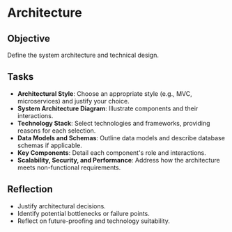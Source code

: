 # Architecture

## Objective
Define the system architecture and technical design.

## Tasks
- **Architectural Style**: Choose an appropriate style (e.g., MVC, microservices) and justify your choice.
- **System Architecture Diagram**: Illustrate components and their interactions.
- **Technology Stack**: Select technologies and frameworks, providing reasons for each selection.
- **Data Models and Schemas**: Outline data models and describe database schemas if applicable.
- **Key Components**: Detail each component's role and interactions.
- **Scalability, Security, and Performance**: Address how the architecture meets non-functional requirements.

## Reflection
- Justify architectural decisions.
- Identify potential bottlenecks or failure points.
- Reflect on future-proofing and technology suitability.
